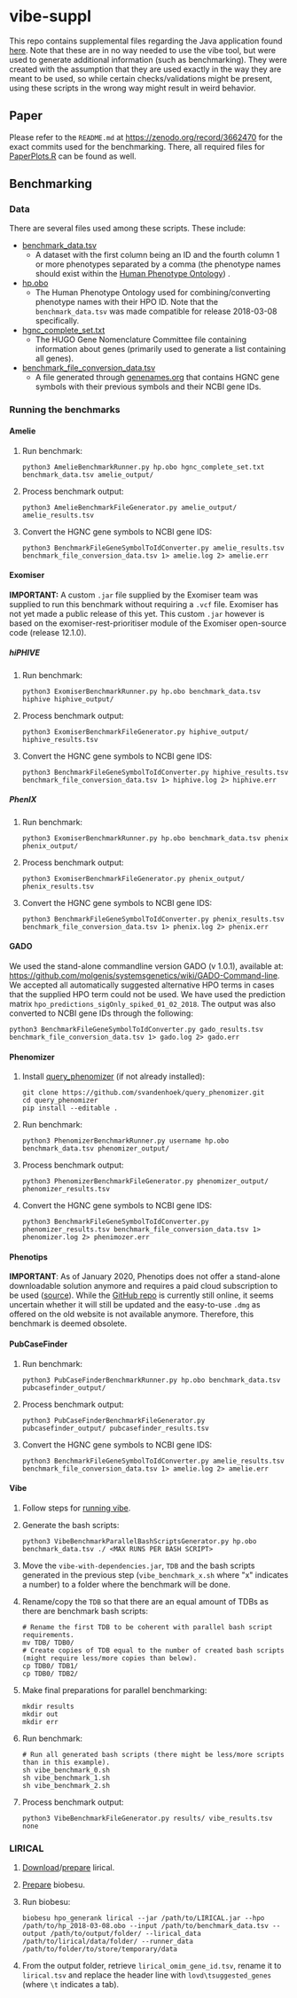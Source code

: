 # vibe-suppl

This repo contains supplemental files regarding the Java application found [here][vibe]. Note that these are in no way needed to use the vibe tool, but were used to generate additional information (such as benchmarking). They were created with the assumption that they are used exactly in the way they are meant to be used, so while certain checks/validations might be present, using these scripts in the wrong way might result in weird behavior.

## Paper

Please refer to the `README.md` at https://zenodo.org/record/3662470 for the exact commits used for the benchmarking. There, all required files for [PaperPlots.R](benchmarking_results_processing/PaperPlots.R) can be found as well.

## Benchmarking

### Data

There are several files used among these scripts. These include:
* [benchmark_data.tsv](https://zenodo.org/record/3662470/files/benchmark_data-hgnc_symbol.tsv)
    * A dataset with the first column being an ID and the fourth column 1 or more phenotypes separated
    by a comma (the phenotype names should exist within the [Human Phenotype Ontology][hpo_obo]) .
* [hp.obo][hpo_obo]
    * The Human Phenotype Ontology used for combining/converting phenotype names with their HPO ID. Note that the `benchmark_data.tsv` was made compatible for release 2018-03-08 specifically.
* [hgnc_complete_set.txt][hgnc_complete]
    * The HUGO Gene Nomenclature Committee file containing information about genes (primarily used to generate a list containing all genes).
* [benchmark_file_conversion_data.tsv](https://www.genenames.org/cgi-bin/download/custom?col=gd_hgnc_id&col=gd_app_sym&col=gd_prev_sym&col=md_eg_id&col=gd_pub_eg_id&status=Approved&status=Entry%20Withdrawn&hgnc_dbtag=on&order_by=gd_hgnc_id&format=text&submit=submit)
  * A file generated through [genenames.org](https://www.genenames.org/) that contains HGNC gene symbols with their previous symbols and their NCBI gene IDs.

### Running the benchmarks

#### Amelie

1. Run benchmark:
    ```
    python3 AmelieBenchmarkRunner.py hp.obo hgnc_complete_set.txt benchmark_data.tsv amelie_output/
    ```

2. Process benchmark output:
    ```
    python3 AmelieBenchmarkFileGenerator.py amelie_output/ amelie_results.tsv
    ```

3. Convert the HGNC gene symbols to NCBI gene IDS:

    ```
    python3 BenchmarkFileGeneSymbolToIdConverter.py amelie_results.tsv benchmark_file_conversion_data.tsv 1> amelie.log 2> amelie.err
    ```

#### Exomiser

**IMPORTANT:** A custom `.jar` file supplied by the Exomiser team was supplied to run this benchmark without requiring a `.vcf` file. Exomiser has not yet made a public release of this yet. This custom `.jar` however is based on the exomiser-rest-prioritiser module of the Exomiser open-source code (release 12.1.0).

##### hiPHIVE

1. Run benchmark:

   ```
   python3 ExomiserBenchmarkRunner.py hp.obo benchmark_data.tsv hiphive hiphive_output/
   ```

2. Process benchmark output:

   ```
   python3 ExomiserBenchmarkFileGenerator.py hiphive_output/ hiphive_results.tsv
   ```

3. Convert the HGNC gene symbols to NCBI gene IDS:

   ```
   python3 BenchmarkFileGeneSymbolToIdConverter.py hiphive_results.tsv benchmark_file_conversion_data.tsv 1> hiphive.log 2> hiphive.err
   ```

##### PhenIX

1. Run benchmark:

   ```
   python3 ExomiserBenchmarkRunner.py hp.obo benchmark_data.tsv phenix phenix_output/
   ```

2. Process benchmark output:

   ```
   python3 ExomiserBenchmarkFileGenerator.py phenix_output/ phenix_results.tsv
   ```

3. Convert the HGNC gene symbols to NCBI gene IDS:

   ```
   python3 BenchmarkFileGeneSymbolToIdConverter.py phenix_results.tsv benchmark_file_conversion_data.tsv 1> phenix.log 2> phenix.err
   ```

#### GADO

We used the stand-alone commandline version GADO (v 1.0.1), available at: https://github.com/molgenis/systemsgenetics/wiki/GADO-Command-line. We accepted all automatically suggested alternative HPO terms in cases that the supplied HPO term could not be used. We have used the prediction matrix `hpo_predictions_sigOnly_spiked_01_02_2018`. The output was also converted to NCBI gene IDs through the following:

```
python3 BenchmarkFileGeneSymbolToIdConverter.py gado_results.tsv benchmark_file_conversion_data.tsv 1> gado.log 2> gado.err
```

#### Phenomizer

1. Install [query_phenomizer][query_phenomizer] (if not already installed):
    ```
    git clone https://github.com/svandenhoek/query_phenomizer.git
    cd query_phenomizer
    pip install --editable .
    ```

2. Run benchmark:
    ```
    python3 PhenomizerBenchmarkRunner.py username hp.obo benchmark_data.tsv phenomizer_output/
    ```

3. Process benchmark output:
    ```
    python3 PhenomizerBenchmarkFileGenerator.py phenomizer_output/ phenomizer_results.tsv
    ```
    
4. Convert the HGNC gene symbols to NCBI gene IDS:

    ```
    python3 BenchmarkFileGeneSymbolToIdConverter.py phenomizer_results.tsv benchmark_file_conversion_data.tsv 1> phenomizer.log 2> phenimozer.err
    ```

#### Phenotips

**IMPORTANT**: As of January 2020, Phenotips does not offer a stand-alone downloadable solution anymore and requires a paid cloud subscription to be used ([source](https://phenotips.com/blog/new-year-new-website.html)). While the [GitHub repo](https://github.com/phenotips/phenotips) is currently still online, it seems uncertain whether it will still be updated and the easy-to-use `.dmg` as offered on the old website is not available anymore. Therefore, this benchmark is deemed obsolete.

#### PubCaseFinder

1. Run benchmark:

   ```
   python3 PubCaseFinderBenchmarkRunner.py hp.obo benchmark_data.tsv pubcasefinder_output/
   ```

2. Process benchmark output:

   ```
   python3 PubCaseFinderBenchmarkFileGenerator.py pubcasefinder_output/ pubcasefinder_results.tsv
   ```

3. Convert the HGNC gene symbols to NCBI gene IDS:

   ```
   python3 BenchmarkFileGeneSymbolToIdConverter.py amelie_results.tsv benchmark_file_conversion_data.tsv 1> amelie.log 2> amelie.err
   ```

#### Vibe

1. Follow steps for [running vibe][vibe_preperations].

2. Generate the bash scripts:
    ```
    python3 VibeBenchmarkParallelBashScriptsGenerator.py hp.obo benchmark_data.tsv ./ <MAX RUNS PER BASH SCRIPT>
    ```

3. Move the `vibe-with-dependencies.jar`, `TDB` and the bash scripts generated in the previous step
    (`vibe_benchmark_x.sh` where "x" indicates a number) to a folder where the benchmark will be done.

4. Rename/copy the `TDB` so that there are an equal amount of TDBs as there are benchmark bash scripts:
    ```
    # Rename the first TDB to be coherent with parallel bash script requirements.
    mv TDB/ TDB0/
    # Create copies of TDB equal to the number of created bash scripts (might require less/more copies than below).
    cp TDB0/ TDB1/
    cp TDB0/ TDB2/
    ```

5. Make final preparations for parallel benchmarking:
    ```
    mkdir results
    mkdir out
    mkdir err
    ```

6. Run benchmark:
    ```
    # Run all generated bash scripts (there might be less/more scripts than in this example).
    sh vibe_benchmark_0.sh
    sh vibe_benchmark_1.sh
    sh vibe_benchmark_2.sh
    ```

7. Process benchmark output:
    ```
    python3 VibeBenchmarkFileGenerator.py results/ vibe_results.tsv none
    ```

### LIRICAL

1. [Download][lirical_download]/[prepare][lirical_prepare] lirical.

2. [Prepare][biobesu_github] biobesu.

3. Run biobesu:

   ```
   biobesu hpo_generank lirical --jar /path/to/LIRICAL.jar --hpo /path/to/hp_2018-03-08.obo --input /path/to/benchmark_data.tsv --output /path/to/output/folder/ --lirical_data /path/to/lirical/data/folder/ --runner_data /path/to/folder/to/store/temporary/data
   ```

4. From the output folder, retrieve `lirical_omim_gene_id.tsv`, rename it to `lirical.tsv` and replace the header line with `lovd\tsuggested_genes` (where `\t` indicates a tab).

[vibe]:https://github.com/molgenis/vibe
[vibe_preperations]:https://github.com/molgenis/vibe/#quickstart
[hgnc_complete]:http://ftp.ebi.ac.uk/pub/databases/genenames/new/tsv/hgnc_complete_set.txt
[query_phenomizer]:https://github.com/svandenhoek/query_phenomizer
[phenotips_download]:https://phenotips.org/Download

[hpo_obo_current]:http://purl.obolibrary.org/obo/hp.obo
[hpo_obo]:https://raw.githubusercontent.com/obophenotype/human-phenotype-ontology/2f6309173883d5d342849388c74bd986a2c0092c/hp.obo

[lirical_download]: https://github.com/TheJacksonLaboratory/LIRICAL/releases/tag/v1.3.0
[lirical_prepare]: https://lirical.readthedocs.io/en/latest/setup.html#the-download-command

[biobesu_github]: https://github.com/molgenis/biobesu